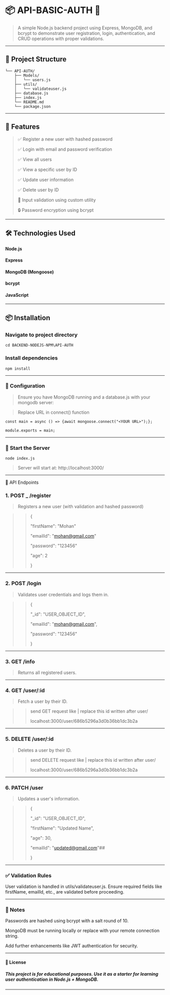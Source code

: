 # 📦 API-BASIC-AUTH 🔐

>A simple Node.js backend project using Express, MongoDB, and bcrypt to demonstrate user registration, login, authentication, and CRUD operations with proper validations.


---

## 📁 Project Structure

```Backend/
└── API-AUTH/
    ├── Models/
    │   └── users.js
    ├── utils/
    │   └── validateuser.js
    ├── database.js
    ├── index.js
    └── README.md
    └── package.json
```

---

## 🚀 Features

>✅ Register a new user with hashed password
>
>✅ Login with email and password verification
>
>✅ View all users
>
>✅ View a specific user by ID
>
>✅ Update user information
>
>✅ Delete user by ID
>
>🔐 Input validation using custom utility
>
>🔒 Password encryption using bcrypt



---

## 🛠️ Technologies Used

#### Node.js
#### 
#### Express
#### 
#### MongoDB (Mongoose)
#### 
#### bcrypt
#### 
#### JavaScript



---

## 📦 Installation
### Navigate to project directory
```cd BACKEND-NODEJS-NPM\API-AUTH```

### Install dependencies
```npm install```


---

### 🔌 Configuration

>Ensure you have MongoDB running and a database.js with your mongodb server:

>Replace URL in connect() function

```const main = async () => {await mongoose.connect("<YOUR URL>");};```

```module.exports = main;```

---

### 🚀 Start the Server

```node index.js```

>Server will start at: http://localhost:3000/


---

🧪 API Endpoints

### 1. POST  _ /register

>Registers a new user (with validation and hashed password)


>>{
>>
>>  "firstName": "Mohan"
>>
>>  "emailId": "mohan@gmail.com"
>>
>>  "password": "123456"
>>
>>  "age": 2
>>  
>>}


---

### 2. POST /login

>Validates user credentials and logs them in.

>>{
>>
>>  "_id": "USER_OBJECT_ID",
>>
>>  "emailId": "mohan@gmail.com",
>>
>>  "password": "123456"
>>  
>>}


---

### 3. GET /info

>Returns all registered users.


---

### 4. GET /user/:id

>Fetch a user by their ID.

>> send GET request like | replace this id written after user/
>>
>> localhost:3000/user/686b5296a3d0b36bb1dc3b2a

---

### 5. DELETE /user/:id

>Deletes a user by their ID.

>> send DELETE request like | replace this id written after user/
>>
>> localhost:3000/user/686b5296a3d0b36bb1dc3b2a



---

### 6. PATCH /user

>Updates a user's information.

>>{
>>
>>  "_id": "USER_OBJECT_ID",
>>
>>  "firstName": "Updated Name",
>>
>>  "age": 30,
>>
>>  "emailId": "updated@gmail.com"##
>>  
>>}


---

### ✅ Validation Rules

User validation is handled in utils/validateuser.js. Ensure required fields like firstName, emailId, etc., are validated before proceeding.


---

### 📌 Notes

Passwords are hashed using bcrypt with a salt round of 10.

MongoDB must be running locally or replace with your remote connection string.

Add further enhancements like JWT authentication for security.



---

#### 📄 License

##### This project is for educational purposes. Use it as a starter for learning user authentication in Node.js + MongoDB.


---

